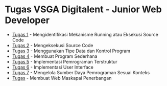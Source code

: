 # Tugas VSGA Digitalent - Junior Web Developer

<ul>
  <li><a href="https://github.com/jefriwahyu/tugas_1_vsga">Tugas 1</a> - Mengidentifikasi Mekanisme Running atau Eksekusi Source Code</li>
  <li><a href="https://github.com/jefriwahyu/tugas_2_vsga">Tugas 2</a> - Mengeksekusi Source Code</li>
  <li><a href="https://github.com/jefriwahyu/tugas_3_vsga">Tugas 3</a> - Menggunakan Tipe Data dan Kontrol Program</a></li>
  <li><a href="https://github.com/jefriwahyu/tugas_4_vsga">Tugas 4</a> - Membuat Program Sederhana</li>
  <li><a href="https://github.com/jefriwahyu/tugas_5_vsga">Tugas 5</a> - Implementasi Pemrograman Terstruktur</li>
  <li><a href="https://github.com/jefriwahyu/tugas_6_vsga">Tugas 6</a> - Implementasi User Interface</li>
  <li><a href="https://github.com/jefriwahyu/tugas_7_vsga">Tugas 7</a> - Mengelola Sumber Daya Pemrograman Sesuai Konteks</li>
  <li><a href="https://github.com/jefriwahyu/tugas_maskapai_penerbangan">Tugas</a> - Membuat Web Maskapai Penerbangan
</ul>
